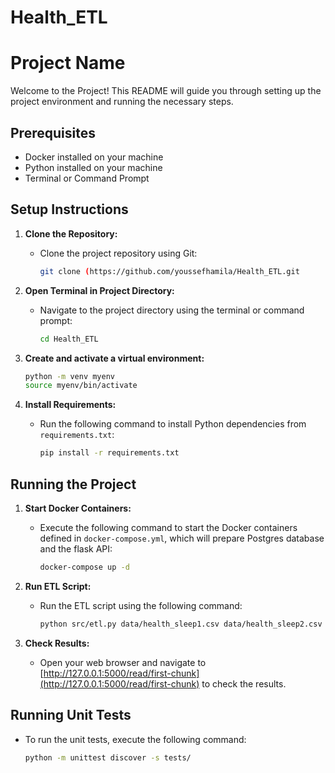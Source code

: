 # Health_ETL
# Project Name

Welcome to the Project! This README will guide you through setting up the project environment and running the necessary steps.

## Prerequisites

- Docker installed on your machine
- Python installed on your machine
- Terminal or Command Prompt

## Setup Instructions

1. **Clone the Repository:**
   - Clone the project repository using Git:
     ```bash
     git clone (https://github.com/youssefhamila/Health_ETL.git
     ```

2. **Open Terminal in Project Directory:**
   - Navigate to the project directory using the terminal or command prompt:
     ```bash
     cd Health_ETL
     ```
     
3. **Create and activate a virtual environment:**
     ```bash
     python -m venv myenv
     source myenv/bin/activate
     ```

4. **Install Requirements:**
   - Run the following command to install Python dependencies from `requirements.txt`:
     ```bash
     pip install -r requirements.txt
     ```

## Running the Project

1. **Start Docker Containers:**
   - Execute the following command to start the Docker containers defined in `docker-compose.yml`, which will prepare Postgres database and the flask API:
     ```bash
     docker-compose up -d
     ```

2. **Run ETL Script:**
   - Run the ETL script using the following command:
     ```bash
     python src/etl.py data/health_sleep1.csv data/health_sleep2.csv
     ```

3. **Check Results:**
   - Open your web browser and navigate to [http://127.0.0.1:5000/read/first-chunk](http://127.0.0.1:5000/read/first-chunk) to check the results.

## Running Unit Tests

- To run the unit tests, execute the following command:
  ```bash
  python -m unittest discover -s tests/
